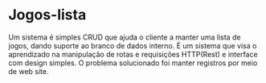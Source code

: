 # Jogos-lista
Um sistema é simples CRUD que ajuda o cliente a manter uma lista de jogos, dando suporte ao branco de dados interno. É um sistema que visa o aprendizado na manipulação de rotas e requisições HTTP(Rest) e interface com design simples. O problema solucionado foi manter registros por meio de web site.
